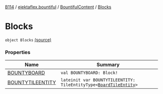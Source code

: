 [B114](../../../index.md) / [ejektaflex.bountiful](../../index.md) / [BountifulContent](../index.md) / [Blocks](./index.md)

# Blocks

`object Blocks` [(source)](https://github.com/ejektaflex/Bountiful/tree/develop/src/main/kotlin/ejektaflex/bountiful/BountifulContent.kt#L18)

### Properties

| Name | Summary |
|---|---|
| [BOUNTYBOARD](-b-o-u-n-t-y-b-o-a-r-d.md) | `val BOUNTYBOARD: Block!` |
| [BOUNTYTILEENTITY](-b-o-u-n-t-y-t-i-l-e-e-n-t-i-t-y.md) | `lateinit var BOUNTYTILEENTITY: TileEntityType<`[`BoardTileEntity`](../../../ejektaflex.bountiful.block/-board-tile-entity/index.md)`>` |

